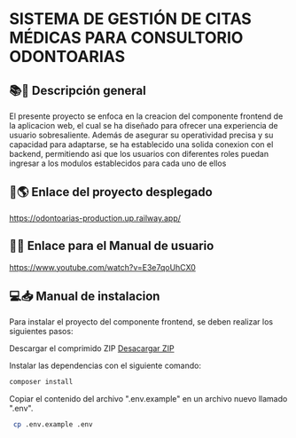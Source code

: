 # SISTEMA DE GESTIÓN DE CITAS MÉDICAS PARA CONSULTORIO ODONTOARIAS

## 📚📖 Descripción general
El presente proyecto se enfoca en la creacion del componente frontend de la aplicacion web, el cual se ha diseñado para ofrecer una experiencia de usuario sobresaliente. Además de asegurar su operatividad precisa y su capacidad para adaptarse, se ha establecido una solida conexion con el backend, permitiendo asi que los usuarios con diferentes roles puedan ingresar a los modulos establecidos para cada uno de ellos

## 🔗🌎 Enlace del proyecto desplegado
https://odontoarias-production.up.railway.app/ 

## 🔗📑 Enlace para el Manual de usuario
https://www.youtube.com/watch?v=E3e7qoUhCX0

## 💻📥 Manual de instalacion
Para instalar el proyecto del componente frontend, se deben realizar los siguientes pasos:

Descargar el comprimido ZIP
[Desacargar ZIP](https://github.com/Lesly-liseth/Odontoarias/archive/refs/heads/master.zip)

Instalar las dependencias con el siguiente comando:
```bash
composer install
```

Copiar el contenido del archivo ".env.example" en un archivo nuevo llamado ".env".
```bash
 cp .env.example .env 
```
